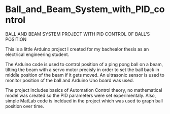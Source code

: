 # Ball_and_Beam_System_with_PID_control

BALL AND BEAM SYSTEM PROJECT WITH PID CONTROL OF BALL'S POSITION

This is a little Arduino project I created for my bachealor thesis as an electrical engineering student.

The Arduino code is used to control position of a ping pong ball on a beam, tilting the beam with a servo motor precisly
in order to set the ball back in middle position of the beam if it gets moved. An ultrasonic sensor is used to monitor
position of the ball and Arduino Uno board was used.

The project includes basics of Automation Control theory, no mathematical model was created so the PID parameters were
set experimentaly. Also, simple MatLab code is incldued in the project which was used to graph ball position over time.
